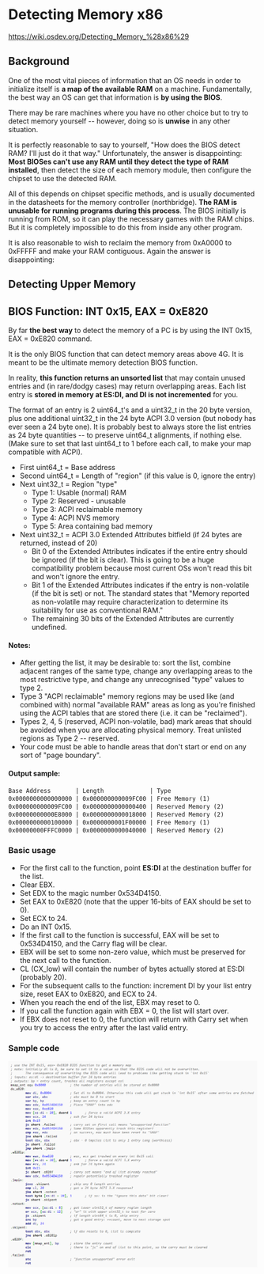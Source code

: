 # Detecting Memory x86
https://wiki.osdev.org/Detecting_Memory_%28x86%29

## Background
One of the most vital pieces of information that an OS needs in order to initialize itself is **a map of the available RAM** on a machine. Fundamentally, the best way an OS can get that information is **by using the BIOS**.

There may be rare machines where you have no other choice but to try to detect memory yourself -- however, doing so is **unwise** in any other situation.

It is perfectly reasonable to say to yourself, "How does the BIOS detect RAM? I'll just do it that way." Unfortunately, the answer is disappointing:
**Most BIOSes can't use any RAM until they detect the type of RAM installed**, then detect the size of each memory module, then configure the chipset to use the detected RAM.

All of this depends on chipset specific methods, and is usually documented in the datasheets for the memory controller (northbridge). **The RAM is unusable for running programs during this process**. The BIOS initially is running from ROM, so it can play the necessary games with the RAM chips. But it is completely impossible to do this from inside any other program.

It is also reasonable to wish to reclaim the memory from 0xA0000 to 0xFFFFF and make your RAM contiguous. Again the answer is disappointing:


## Detecting Upper Memory
## BIOS Function: INT 0x15, EAX = 0xE820

By far **the best way** to detect the memory of a PC is by using the INT 0x15, EAX = 0xE820 command. 

It is the only BIOS function that can detect memory areas above 4G. It is meant to be the ultimate memory detection BIOS function.

In reality, **this function returns an unsorted list** that may contain unused entries and (in rare/dodgy cases) may return overlapping areas. Each list entry is **stored in memory at ES:DI, and DI is not incremented** for you.

The format of an entry is 2 uint64_t's and a uint32_t in the 20 byte version, plus one additional uint32_t in the 24 byte ACPI 3.0 version (but nobody has ever seen a 24 byte one). It is probably best to always store the list entries as 24 byte quantities -- to preserve uint64_t alignments, if nothing else. (Make sure to set that last uint64_t to 1 before each call, to make your map compatible with ACPI).

- First uint64_t = Base address
- Second uint64_t = Length of "region" (if this value is 0, ignore the entry)
- Next uint32_t = Region "type"
    - Type 1: Usable (normal) RAM
    - Type 2: Reserved - unusable
    - Type 3: ACPI reclaimable memory
    - Type 4: ACPI NVS memory
    - Type 5: Area containing bad memory
- Next uint32_t = ACPI 3.0 Extended Attributes bitfield (if 24 bytes are returned, instead of 20)
    - Bit 0 of the Extended Attributes indicates if the entire entry should be ignored (if the bit is clear). This is going to be a huge compatibility problem because most current OSs won't read this bit and won't ignore the entry.
    - Bit 1 of the Extended Attributes indicates if the entry is non-volatile (if the bit is set) or not. The standard states that "Memory reported as non-volatile may require characterization to determine its suitability for use as conventional RAM."
    - The remaining 30 bits of the Extended Attributes are currently undefined.

#### Notes:
- After getting the list, it may be desirable to: sort the list, combine adjacent ranges of the same type, change any overlapping areas to the most restrictive type, and change any unrecognised "type" values to type 2.
- Type 3 "ACPI reclaimable" memory regions may be used like (and combined with) normal "available RAM" areas as long as you're finished using the ACPI tables that are stored there (i.e. it can be "reclaimed").
- Types 2, 4, 5 (reserved, ACPI non-volatile, bad) mark areas that should be avoided when you are allocating physical memory.
Treat unlisted regions as Type 2 -- reserved.
- Your code must be able to handle areas that don't start or end on any sort of "page boundary".

#### Output sample:
```
Base Address       | Length             | Type  
0x0000000000000000 | 0x000000000009FC00 | Free Memory (1)  
0x000000000009FC00 | 0x0000000000000400 | Reserved Memory (2)  
0x00000000000E8000 | 0x0000000000018000 | Reserved Memory (2)  
0x0000000000100000 | 0x0000000001F00000 | Free Memory (1)  
0x00000000FFFC0000 | 0x0000000000040000 | Reserved Memory (2)  
```

### Basic usage
- For the first call to the function, point **ES:DI** at the destination buffer for the list. 
- Clear EBX. 
- Set EDX to the magic number 0x534D4150. 
- Set EAX to 0xE820 (note that the upper 16-bits of EAX should be set to 0). 
- Set ECX to 24. 
- Do an INT 0x15.
- If the first call to the function is successful, EAX will be set to 0x534D4150, and the Carry flag will be clear. 
- EBX will be set to some non-zero value, which must be preserved for the next call to the function. 
- CL (CX_low) will contain the number of bytes actually stored at ES:DI (probably 20).
- For the subsequent calls to the function: increment DI by your list entry size, reset EAX to 0xE820, and ECX to 24. 
- When you reach the end of the list, EBX may reset to 0. 
- If you call the function again with EBX = 0, the list will start over. 
- If EBX does not reset to 0, the function will return with Carry set when you try to access the entry after the last valid entry.

### Sample code
![alt text](./image/INT15-E820-Sample-code.png)
